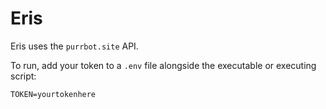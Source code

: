 # Eris

Eris uses the `purrbot.site` API.

To run, add your token to a `.env` file alongside the executable or executing script:

```
TOKEN=yourtokenhere
```
